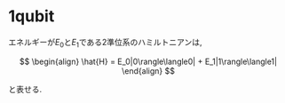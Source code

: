 # 1qubit

エネルギーが$E_0$と$E_1$である2準位系のハミルトニアンは, 

$$
\begin{align}
\hat{H} = E_0|0\rangle\langle0| + E_1|1\rangle\langle1|
\end{align}
$$

と表せる. 
